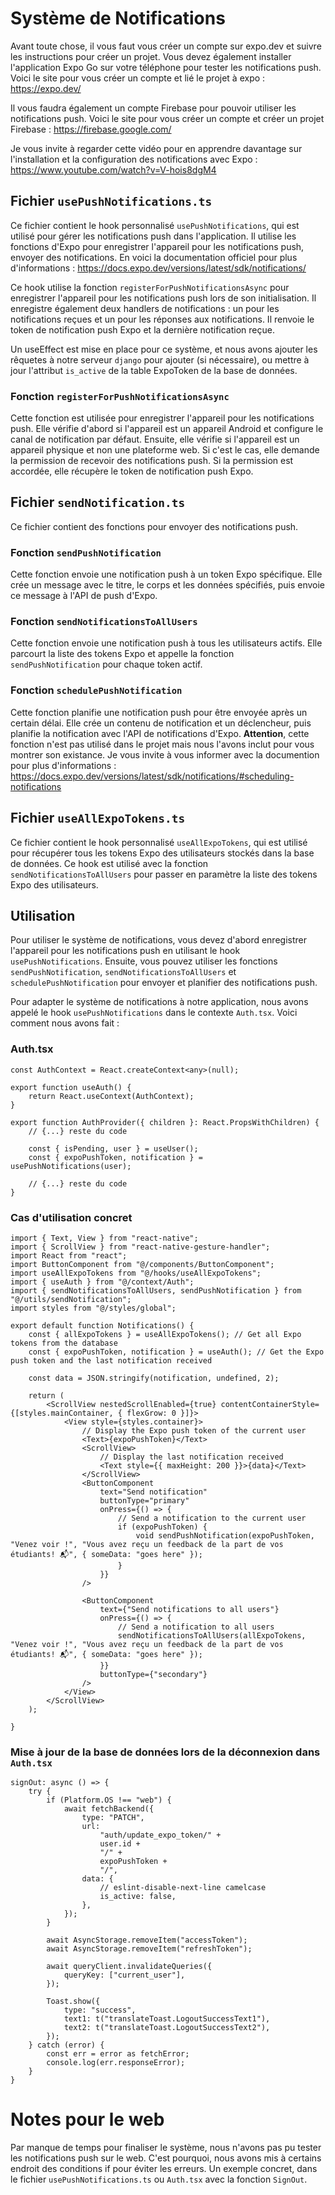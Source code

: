 # Système de Notifications

Avant toute chose, il vous faut vous créer un compte sur expo.dev et suivre les instructions pour créer un projet. Vous
devez également installer l'application Expo Go sur votre téléphone pour tester les notifications push. Voici le site
pour vous créer un compte et lié le projet à expo : https://expo.dev/

Il vous faudra également un compte Firebase pour pouvoir utiliser les notifications push. Voici le site pour vous créer
un compte et créer un projet Firebase : https://firebase.google.com/

Je vous invite à regarder cette vidéo pour en apprendre davantage sur l'installation et la configuration des
notifications avec Expo :
https://www.youtube.com/watch?v=V-hois8dgM4

## Fichier `usePushNotifications.ts`

Ce fichier contient le hook personnalisé `usePushNotifications`, qui est utilisé pour gérer les notifications push dans
l'application. Il utilise les fonctions d'Expo pour enregistrer l'appareil pour les notifications push, envoyer des
notifications. En voici la documentation officiel pour plus
d'informations : https://docs.expo.dev/versions/latest/sdk/notifications/

Ce hook utilise la fonction `registerForPushNotificationsAsync` pour enregistrer l'appareil pour les notifications push
lors de son initialisation. Il enregistre également deux handlers de notifications : un pour les notifications reçues
et un pour les réponses aux notifications. Il renvoie le token de notification push Expo et la dernière notification
reçue.

Un useEffect est mise en place pour ce système, et nous avons ajouter les rêquetes à notre serveur `django` pour ajouter (si nécessaire), ou mettre à jour l'attribut `is_active` de la table ExpoToken de la base de données.

### Fonction `registerForPushNotificationsAsync`

Cette fonction est utilisée pour enregistrer l'appareil pour les notifications push. Elle vérifie d'abord si l'appareil
est un appareil Android et configure le canal de notification par défaut. Ensuite, elle vérifie si l'appareil est un
appareil physique et non une plateforme web. Si c'est le cas, elle demande la permission de recevoir des notifications
push. Si la permission est accordée, elle récupère le token de notification push Expo.

## Fichier `sendNotification.ts`

Ce fichier contient des fonctions pour envoyer des notifications push.

### Fonction `sendPushNotification`

Cette fonction envoie une notification push à un token Expo spécifique. Elle crée un message avec le titre, le corps et
les données spécifiés, puis envoie ce message à l'API de push d'Expo.

### Fonction `sendNotificationsToAllUsers`

Cette fonction envoie une notification push à tous les utilisateurs actifs. Elle parcourt la liste des tokens Expo et
appelle la fonction `sendPushNotification` pour chaque token actif.

### Fonction `schedulePushNotification`

Cette fonction planifie une notification push pour être envoyée après un certain délai. Elle crée un contenu de
notification et un déclencheur, puis planifie la notification avec l'API de notifications d'Expo. **Attention**, cette
fonction n'est pas utilisé dans le projet mais nous l'avons inclut pour vous montrer son existance. Je vous invite à
vous informer avec la documention pour plus d'informations :
https://docs.expo.dev/versions/latest/sdk/notifications/#scheduling-notifications

## Fichier `useAllExpoTokens.ts`

Ce fichier contient le hook personnalisé `useAllExpoTokens`, qui est utilisé pour récupérer tous les tokens Expo des
utilisateurs stockés dans la base de données. Ce hook est utilisé avec la fonction `sendNotificationsToAllUsers` pour
passer en paramètre la liste des tokens Expo des utilisateurs.

## Utilisation

Pour utiliser le système de notifications, vous devez d'abord enregistrer l'appareil pour les notifications push en
utilisant le hook `usePushNotifications`. Ensuite, vous pouvez utiliser les
fonctions `sendPushNotification`, `sendNotificationsToAllUsers` et `schedulePushNotification` pour envoyer et planifier
des notifications push.

Pour adapter le système de notifications à notre application, nous avons appelé le hook `usePushNotifications` dans le
contexte `Auth.tsx`. Voici comment nous avons fait :

### Auth.tsx

```tsx
const AuthContext = React.createContext<any>(null);

export function useAuth() {
    return React.useContext(AuthContext);
}

export function AuthProvider({ children }: React.PropsWithChildren) {
    // {...} reste du code

    const { isPending, user } = useUser();
    const { expoPushToken, notification } = usePushNotifications(user);

    // {...} reste du code
}

```

### Cas d'utilisation concret

```tsx 
import { Text, View } from "react-native";
import { ScrollView } from "react-native-gesture-handler";
import React from "react";
import ButtonComponent from "@/components/ButtonComponent";
import useAllExpoTokens from "@/hooks/useAllExpoTokens";
import { useAuth } from "@/context/Auth";
import { sendNotificationsToAllUsers, sendPushNotification } from "@/utils/sendNotification";
import styles from "@/styles/global";

export default function Notifications() {
    const { allExpoTokens } = useAllExpoTokens(); // Get all Expo tokens from the database
    const { expoPushToken, notification } = useAuth(); // Get the Expo push token and the last notification received

    const data = JSON.stringify(notification, undefined, 2);

    return (
        <ScrollView nestedScrollEnabled={true} contentContainerStyle={[styles.mainContainer, { flexGrow: 0 }]}>
            <View style={styles.container}>
                // Display the Expo push token of the current user
                <Text>{expoPushToken}</Text>
                <ScrollView>
                    // Display the last notification received
                    <Text style={{ maxHeight: 200 }}>{data}</Text>
                </ScrollView>
                <ButtonComponent
                    text="Send notification"
                    buttonType="primary"
                    onPress={() => {
                        // Send a notification to the current user
                        if (expoPushToken) {
                            void sendPushNotification(expoPushToken, "Venez voir !", "Vous avez reçu un feedback de la part de vos étudiants! 📬", { someData: "goes here" });
                        }
                    }}
                />

                <ButtonComponent
                    text={"Send notifications to all users"}
                    onPress={() => {
                        // Send a notification to all users
                        sendNotificationsToAllUsers(allExpoTokens, "Venez voir !", "Vous avez reçu un feedback de la part de vos étudiants! 📬", { someData: "goes here" });
                    }}
                    buttonType={"secondary"}
                />
            </View>
        </ScrollView>
    );

}
```

### Mise à jour de la base de données lors de la déconnexion dans `Auth.tsx`

```tsx 
signOut: async () => {
    try {
        if (Platform.OS !== "web") {
            await fetchBackend({
                type: "PATCH",
                url:
                    "auth/update_expo_token/" +
                    user.id +
                    "/" +
                    expoPushToken +
                    "/",
                data: {
                    // eslint-disable-next-line camelcase
                    is_active: false,
                },
            });
        }

        await AsyncStorage.removeItem("accessToken");
        await AsyncStorage.removeItem("refreshToken");

        await queryClient.invalidateQueries({
            queryKey: ["current_user"],
        });

        Toast.show({
            type: "success",
            text1: t("translateToast.LogoutSuccessText1"),
            text2: t("translateToast.LogoutSuccessText2"),
        });
    } catch (error) {
        const err = error as fetchError;
        console.log(err.responseError);
    }
}
```

# Notes pour le web

Par manque de temps pour finaliser le système, nous n'avons pas pu tester les notifications push sur le web. C'est
pourquoi, nous avons mis à certains endroit des conditions if pour éviter les erreurs.
Un exemple concret, dans le fichier `usePushNotifications.ts` ou `Auth.tsx` avec la fonction `SignOut`.
